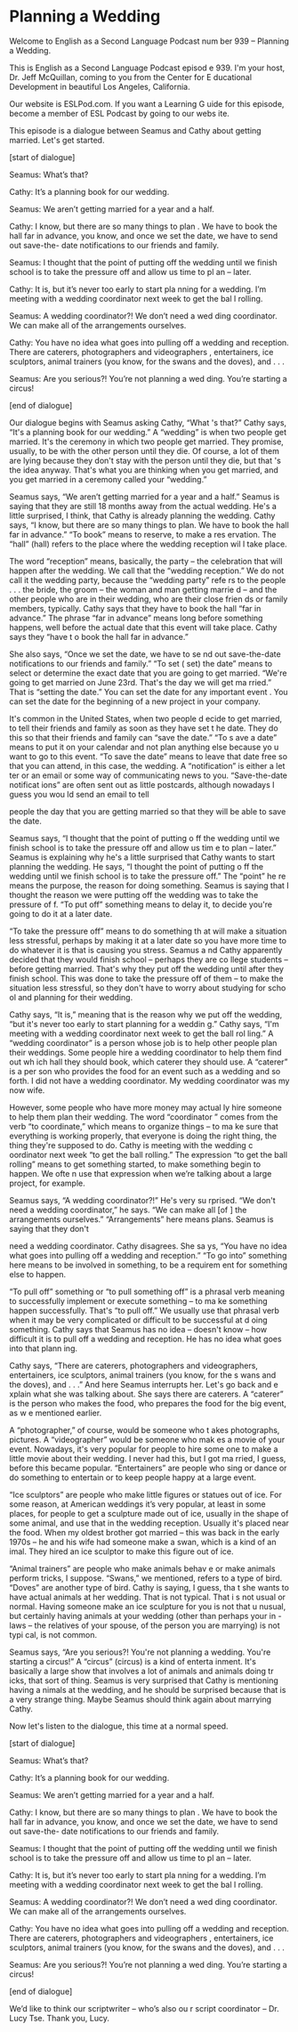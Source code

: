 # Planning a Wedding

Welcome to English as a Second Language Podcast num ber 939 – Planning a Wedding.

This is English as a Second Language Podcast episod e 939. I'm your host, Dr. Jeff McQuillan, coming to you from the Center for E ducational Development in beautiful Los Angeles, California.

Our website is ESLPod.com. If you want a Learning G uide for this episode, become a member of ESL Podcast by going to our webs ite.

This episode is a dialogue between Seamus and Cathy  about getting married. Let's get started.

[start of dialogue]

Seamus: What’s that?

Cathy: It’s a planning book for our wedding.

Seamus: We aren’t getting married for a year and a half.

Cathy: I know, but there are so many things to plan . We have to book the hall far in advance, you know, and once we set the date, we have to send out save-the- date notifications to our friends and family.

Seamus: I thought that the point of putting off the  wedding until we finish school is to take the pressure off and allow us time to pl an – later.

Cathy: It is, but it’s never too early to start pla nning for a wedding. I’m meeting with a wedding coordinator next week to get the bal l rolling.

Seamus: A wedding coordinator?! We don’t need a wed ding coordinator. We can make all of the arrangements ourselves.

Cathy: You have no idea what goes into pulling off a wedding and reception. There are caterers, photographers and videographers , entertainers, ice sculptors, animal trainers (you know, for the swans  and the doves), and . . .

Seamus: Are you serious?! You’re not planning a wed ding. You’re starting a circus!

 [end of dialogue]

Our dialogue begins with Seamus asking Cathy, “What 's that?” Cathy says, “It's a planning book for our wedding.” A “wedding” is when  two people get married. It's the ceremony in which two people get married. They promise, usually, to be with the other person until they die. Of course, a lot of them are lying because they don't stay with the person until they die, but that 's the idea anyway. That's what you are thinking when you get married, and you get married in a ceremony called your “wedding.”

Seamus says, “We aren’t getting married for a year and a half.” Seamus is saying that they are still 18 months away from the actual wedding. He's a little surprised, I think, that Cathy is already planning the wedding. Cathy says, “I know, but there are so many things to plan. We have  to book the hall far in advance.” “To book” means to reserve, to make a res ervation. The “hall” (hall) refers to the place where the wedding reception wil l take place.

The word “reception” means, basically, the party – the celebration that will happen after the wedding. We call that the “wedding  reception.” We do not call it the wedding party, because the “wedding party” refe rs to the people . . . the bride, the groom – the woman and man getting marrie d – and the other people who are in their wedding, who are their close frien ds or family members, typically. Cathy says that they have to book the hall “far in advance.” The phrase “far in advance” means long before something happens, well before the actual date that this event will take place. Cathy says they “have t o book the hall far in advance.”

She also says, “Once we set the date, we have to se nd out save-the-date notifications to our friends and family.” “To set ( set) the date” means to select or determine the exact date that you are going to get married. “We're going to get married on June 23rd. That's the day we will get ma rried.” That is “setting the date.” You can set the date for any important event . You can set the date for the beginning of a new project in your company.

It's common in the United States, when two people d ecide to get married, to tell their friends and family as soon as they have set t he date. They do this so that their friends and family can “save the date.” “To s ave a date” means to put it on your calendar and not plan anything else because yo u want to go to this event. “To save the date” means to leave that date free so  that you can attend, in this case, the wedding. A “notification” is either a let ter or an email or some way of communicating news to you. “Save-the-date notificat ions” are often sent out as little postcards, although nowadays I guess you wou ld send an email to tell

people the day that you are getting married so that  they will be able to save the date.

Seamus says, “I thought that the point of putting o ff the wedding until we finish school is to take the pressure off and allow us tim e to plan – later.” Seamus is explaining why he's a little surprised that Cathy wants to start planning the wedding. He says, “I thought the point of putting o ff the wedding until we finish school is to take the pressure off.” The “point” he re means the purpose, the reason for doing something. Seamus is saying that I  thought the reason we were putting off the wedding was to take the pressure of f. “To put off” something means to delay it, to decide you're going to do it at a later date.

“To take the pressure off” means to do something th at will make a situation less stressful, perhaps by making it at a later date so you have more time to do whatever it is that is causing you stress. Seamus a nd Cathy apparently decided that they would finish school – perhaps they are co llege students – before getting married. That's why they put off the wedding until after they finish school. This was done to take the pressure off of them – to make  the situation less stressful, so they don't have to worry about studying for scho ol and planning for their wedding.

Cathy says, “It is,” meaning that is the reason why  we put off the wedding, “but it's never too early to start planning for a weddin g.” Cathy says, “I'm meeting with a wedding coordinator next week to get the ball rol ling.” A “wedding coordinator” is a person whose job is to help other people plan their weddings. Some people hire a wedding coordinator to help them find out wh ich hall they should book, which caterer they should use. A “caterer” is a per son who provides the food for an event such as a wedding and so forth. I did not have a wedding coordinator. My wedding coordinator was my now wife.

However, some people who have more money may actual ly hire someone to help them plan their wedding. The word “coordinator ” comes from the verb “to coordinate,” which means to organize things – to ma ke sure that everything is working properly, that everyone is doing the right thing, the thing they're supposed to do. Cathy is meeting with the wedding c oordinator next week “to get the ball rolling.” The expression “to get the ball rolling” means to get something started, to make something begin to happen. We ofte n use that expression when we’re talking about a large project, for example.

Seamus says, “A wedding coordinator?!” He's very su rprised. “We don't need a wedding coordinator,” he says. “We can make all [of ] the arrangements ourselves.” “Arrangements” here means plans. Seamus  is saying that they don't

need a wedding coordinator. Cathy disagrees. She sa ys, “You have no idea what goes into pulling off a wedding and reception.” “To  go into” something here means to be involved in something, to be a requirem ent for something else to happen.

“To pull off” something or “to pull something off” is a phrasal verb meaning to successfully implement or execute something – to ma ke something happen successfully. That's “to pull off.” We usually use that phrasal verb when it may be very complicated or difficult to be successful at d oing something. Cathy says that Seamus has no idea – doesn't know – how difficult it is to pull off a wedding and reception. He has no idea what goes into that plann ing.

Cathy says, “There are caterers, photographers and videographers, entertainers, ice sculptors, animal trainers (you know, for the s wans and the doves), and . . .” And here Seamus interrupts her. Let's go back and e xplain what she was talking about. She says there are caterers. A “caterer” is the person who makes the food, who prepares the food for the big event, as w e mentioned earlier.

A “photographer,” of course, would be someone who t akes photographs, pictures. A “videographer” would be someone who mak es a movie of your event. Nowadays, it's very popular for people to hire some one to make a little movie about their wedding. I never had this, but I got ma rried, I guess, before this became popular. “Entertainers” are people who sing or dance or do something to entertain or to keep people happy at a large event.

“Ice sculptors” are people who make little figures or statues out of ice. For some reason, at American weddings it’s very popular, at least in some places, for people to get a sculpture made out of ice, usually in the shape of some animal, and use that in the wedding reception. Usually it's  placed near the food. When my oldest brother got married – this was back in the early 1970s – he and his wife had someone make a swan, which is a kind of an imal. They hired an ice sculptor to make this figure out of ice.

“Animal trainers” are people who make animals behav e or make animals perform tricks, I suppose. “Swans,” we mentioned, refers to  a type of bird. “Doves” are another type of bird. Cathy is saying, I guess, tha t she wants to have actual animals at her wedding. That is not typical. That i s not usual or normal. Having someone make an ice sculpture for you is not that u nusual, but certainly having animals at your wedding (other than perhaps your in -laws – the relatives of your spouse, of the person you are marrying) is not typi cal, is not common.

Seamus says, “Are you serious?! You're not planning  a wedding. You're starting a circus!” A “circus” (circus) is a kind of enterta inment. It's basically a large show that involves a lot of animals and animals doing tr icks, that sort of thing. Seamus is very surprised that Cathy is mentioning having a nimals at the wedding, and he should be surprised because that is a very strange thing. Maybe Seamus should think again about marrying Cathy.

Now let's listen to the dialogue, this time at a normal speed.

[start of dialogue]

Seamus: What’s that?

Cathy: It’s a planning book for our wedding.

Seamus: We aren’t getting married for a year and a half.

Cathy: I know, but there are so many things to plan . We have to book the hall far in advance, you know, and once we set the date, we have to send out save-the- date notifications to our friends and family.

Seamus: I thought that the point of putting off the  wedding until we finish school is to take the pressure off and allow us time to pl an – later.

Cathy: It is, but it’s never too early to start pla nning for a wedding. I’m meeting with a wedding coordinator next week to get the bal l rolling.

Seamus: A wedding coordinator?! We don’t need a wed ding coordinator. We can make all of the arrangements ourselves.

Cathy: You have no idea what goes into pulling off a wedding and reception. There are caterers, photographers and videographers , entertainers, ice sculptors, animal trainers (you know, for the swans  and the doves), and . . .

Seamus: Are you serious?! You’re not planning a wed ding. You’re starting a circus!

[end of dialogue]

We’d like to think our scriptwriter – who’s also ou r script coordinator – Dr. Lucy Tse. Thank you, Lucy.

